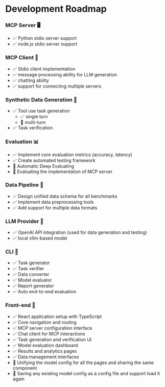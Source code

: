 # Development Roadmap

### MCP Server 🖥️
- ✅ Python stdio server support
- ✅ node.js stdio server support

### MCP Client 🤖
- ✅ Stdio client implementation
- ✅ message processing ability for LLM generation
- ✅ chatting ability
- ✅ support for connecting multiple servers

### Synthetic Data Generation 📝
- ✅ Tool use task generation
    - ✅ single turn
    - 🔲 multi-turn
- ✅ Task verification

### Evaluation 📊
- ✅ Implement core evaluation metrics (accuracy, latency)
- ✅ Create automated testing framework
- 🔲 Automatic Deep Evaluating 
- 🔲 Evaluating the implementation of MCP server

### Data Pipeline 🔄
- ✅ Design unified data schema for all benchmarks
- ✅ Implement data preprocessing tools
- ✅ Add support for multiple data formats

### LLM Provider 🧠
- ✅ OpenAI API integration (used for data generation and testing)
- ✅ local vllm-based model 

### CLI 🔧
- ✅ Task generator
- ✅ Task verifier
- ✅ Data converter
- ✅ Model evaluator
- ✅ Report generator
- ✅ Auto end-to-end evaluation

### Front-end 🎨
- ✅ React application setup with TypeScript
- ✅ Core navigation and routing
- ✅ MCP server configuration interface
- ✅ Chat client for MCP interactions
- ✅ Task generation and verification UI
- ✅ Model evaluation dashboard
- ✅ Results and analytics pages
- ✅ Data management interfaces
- 🔲 Unifying the model config for all the pages and sharing the same component
- 🔲 Saving any existing model config as a config file and support load it again

